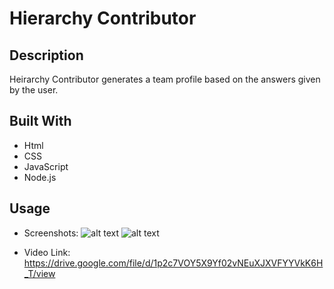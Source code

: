 # Hierarchy Contributor

## Description
Heirarchy Contributor generates a team profile based on the answers given by the user. 

## Built With 
* Html 
* CSS
* JavaScript
* Node.js

## Usage
* Screenshots:
![alt text]("/Images/Screenshot1.png")
![alt text]("/Images/Screenshot2.png")

* Video Link:
https://drive.google.com/file/d/1p2c7VOY5X9Yf02vNEuXJXVFYYVkK6H_T/view